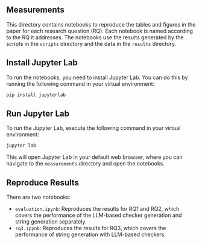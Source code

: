 ## Measurements
This directory contains notebooks to reproduce the tables and figures in the paper for each research question (RQ). Each notebook is named according to the RQ it addresses. The notebooks use the results generated by the scripts in the `scripts` directory and the data in the `results` directory.

## Install Jupyter Lab
To run the notebooks, you need to install Jupyter Lab. You can do this by running the following command in your virtual environment:

```bash
pip install jupyterlab
```

## Run Jupyter Lab
To run the Jupyter Lab, execute the following command in your virtual environment:

```bash
jupyter lab
```
This will open Jupyter Lab in your default web browser, where you can navigate to the `measurements` directory and open the notebooks.

## Reproduce Results
There are two notebooks:
* `evaluation.ipynb`: Reproduces the results for RQ1 and RQ2, which covers the performance of the LLM-based checker generation and string generation separately.
* `rq3.ipynb`: Reproduces the results for RQ3, which covers the performance of string generation with LLM-based checkers.